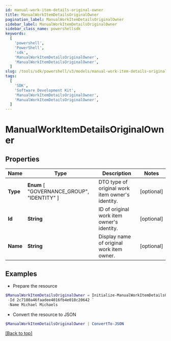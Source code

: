 ```yaml
---
id: manual-work-item-details-original-owner
title: ManualWorkItemDetailsOriginalOwner
pagination_label: ManualWorkItemDetailsOriginalOwner
sidebar_label: ManualWorkItemDetailsOriginalOwner
sidebar_class_name: powershellsdk
keywords:
  [
    'powershell',
    'PowerShell',
    'sdk',
    'ManualWorkItemDetailsOriginalOwner',
    'ManualWorkItemDetailsOriginalOwner',
  ]
slug: /tools/sdk/powershell/v3/models/manual-work-item-details-original-owner
tags:
  [
    'SDK',
    'Software Development Kit',
    'ManualWorkItemDetailsOriginalOwner',
    'ManualWorkItemDetailsOriginalOwner',
  ]
---
```


# ManualWorkItemDetailsOriginalOwner

## Properties

| Name | Type | Description | Notes |
| --- | --- | --- | --- |
| **Type** | **Enum** [ "GOVERNANCE_GROUP", "IDENTITY" ] | DTO type of original work item owner's identity. | [optional] |
| **Id** | **String** | ID of original work item owner's identity. | [optional] |
| **Name** | **String** | Display name of original work item owner. | [optional] |

## Examples

- Prepare the resource

```powershell
$ManualWorkItemDetailsOriginalOwner = Initialize-ManualWorkItemDetailsOriginalOwner  -Type IDENTITY `
 -Id 2c7180a46faadee4016fb4e018c20642 `
 -Name Michael Michaels
```

- Convert the resource to JSON

```powershell
$ManualWorkItemDetailsOriginalOwner | ConvertTo-JSON
```

[[Back to top]](#)
